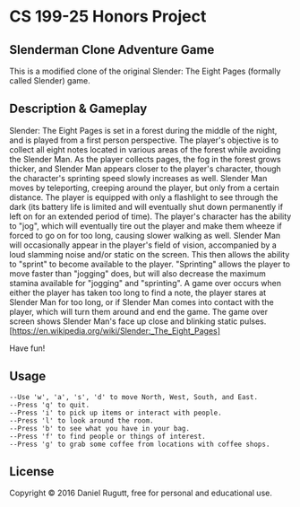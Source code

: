 # CS 199-25 Honors Project

## Slenderman Clone Adventure Game

This is a modified clone of the original Slender: The Eight Pages (formally called Slender) game.

## Description & Gameplay

Slender: The Eight Pages is set in a forest during the middle of the night, and is played from a first person perspective. The player's objective is to collect all eight notes located in various areas of the forest while avoiding the Slender Man. As the player collects pages, the fog in the forest grows thicker, and Slender Man appears closer to the player's character, though the character's sprinting speed slowly increases as well. Slender Man moves by teleporting, creeping around the player, but only from a certain distance. The player is equipped with only a flashlight to see through the dark (its battery life is limited and will eventually shut down permanently if left on for an extended period of time). The player's character has the ability to "jog", which will eventually tire out the player and make them wheeze if forced to go on for too long, causing slower walking as well. Slender Man will occasionally appear in the player's field of vision, accompanied by a loud slamming noise and/or static on the screen. This then allows the ability to "sprint" to become available to the player. "Sprinting" allows the player to move faster than "jogging" does, but will also decrease the maximum stamina available for "jogging" and "sprinting". A game over occurs when either the player has taken too long to find a note, the player stares at Slender Man for too long, or if Slender Man comes into contact with the player, which will turn them around and end the game. The game over screen shows Slender Man's face up close and blinking static pulses. [https://en.wikipedia.org/wiki/Slender:_The_Eight_Pages]

Have fun!

## Usage

	--Use 'w', 'a', 's', 'd' to move North, West, South, and East.
	--Press 'q' to quit.
	--Press 'i' to pick up items or interact with people.
	--Press 'l' to look around the room.
	--Press 'b' to see what you have in your bag.
	--Press 'f' to find people or things of interest.
	--Press 'g' to grab some coffee from locations with coffee shops.

## License 

Copyright © 2016 Daniel Rugutt, free for personal and educational use.


